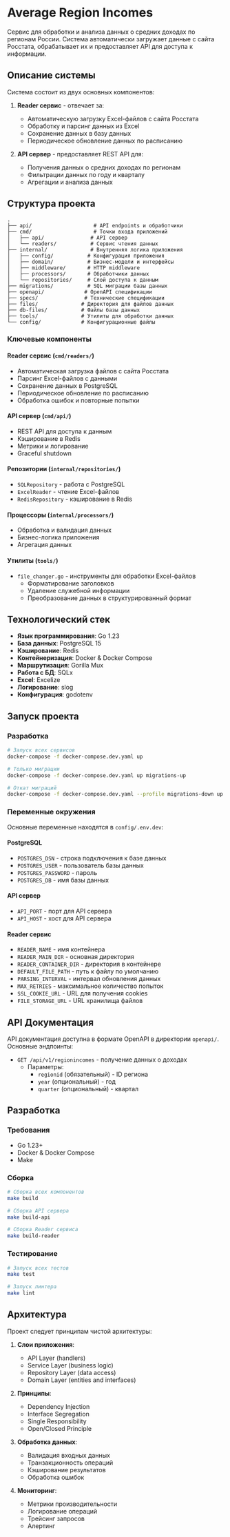 # Average Region Incomes

Сервис для обработки и анализа данных о средних доходах по регионам России. Система автоматически загружает данные с сайта Росстата, обрабатывает их и предоставляет API для доступа к информации.

## Описание системы

Система состоит из двух основных компонентов:
1. **Reader сервис** - отвечает за:
   - Автоматическую загрузку Excel-файлов с сайта Росстата
   - Обработку и парсинг данных из Excel
   - Сохранение данных в базу данных
   - Периодическое обновление данных по расписанию

2. **API сервер** - предоставляет REST API для:
   - Получения данных о средних доходах по регионам
   - Фильтрации данных по году и кварталу
   - Агрегации и анализа данных

## Структура проекта

```
.
├── api/                    # API endpoints и обработчики
├── cmd/                    # Точки входа приложений
│   ├── api/               # API сервер
│   └── readers/           # Сервис чтения данных
├── internal/              # Внутренняя логика приложения
│   ├── config/           # Конфигурация приложения
│   ├── domain/           # Бизнес-модели и интерфейсы
│   ├── middleware/       # HTTP middleware
│   ├── processors/       # Обработчики данных
│   └── repositories/     # Слой доступа к данным
├── migrations/           # SQL миграции базы данных
├── openapi/             # OpenAPI спецификации
├── specs/               # Технические спецификации
├── files/              # Директория для файлов данных
├── db-files/           # Файлы базы данных
├── tools/              # Утилиты для обработки данных
└── config/             # Конфигурационные файлы
```

### Ключевые компоненты

#### Reader сервис (`cmd/readers/`)
- Автоматическая загрузка файлов с сайта Росстата
- Парсинг Excel-файлов с данными
- Сохранение данных в PostgreSQL
- Периодическое обновление по расписанию
- Обработка ошибок и повторные попытки

#### API сервер (`cmd/api/`)
- REST API для доступа к данным
- Кэширование в Redis
- Метрики и логирование
- Graceful shutdown

#### Репозитории (`internal/repositories/`)
- `SQLRepository` - работа с PostgreSQL
- `ExcelReader` - чтение Excel-файлов
- `RedisRepository` - кэширование в Redis

#### Процессоры (`internal/processors/`)
- Обработка и валидация данных
- Бизнес-логика приложения
- Агрегация данных

#### Утилиты (`tools/`)
- `file_changer.go` - инструменты для обработки Excel-файлов
  - Форматирование заголовков
  - Удаление служебной информации
  - Преобразование данных в структурированный формат

## Технологический стек

- **Язык программирования**: Go 1.23
- **База данных**: PostgreSQL 15
- **Кэширование**: Redis
- **Контейнеризация**: Docker & Docker Compose
- **Маршрутизация**: Gorilla Mux
- **Работа с БД**: SQLx
- **Excel**: Excelize
- **Логирование**: slog
- **Конфигурация**: godotenv

## Запуск проекта

### Разработка

```bash
# Запуск всех сервисов
docker-compose -f docker-compose.dev.yaml up

# Только миграции
docker-compose -f docker-compose.dev.yaml up migrations-up

# Откат миграций
docker-compose -f docker-compose.dev.yaml --profile migrations-down up migrations-down
```

### Переменные окружения

Основные переменные находятся в `config/.env.dev`:

#### PostgreSQL
- `POSTGRES_DSN` - строка подключения к базе данных
- `POSTGRES_USER` - пользователь базы данных
- `POSTGRES_PASSWORD` - пароль
- `POSTGRES_DB` - имя базы данных

#### API сервер
- `API_PORT` - порт для API сервера
- `API_HOST` - хост для API сервера

#### Reader сервис
- `READER_NAME` - имя контейнера
- `READER_MAIN_DIR` - основная директория
- `READER_CONTAINER_DIR` - директория в контейнере
- `DEFAULT_FILE_PATH` - путь к файлу по умолчанию
- `PARSING_INTERVAL` - интервал обновления данных
- `MAX_RETRIES` - максимальное количество попыток
- `SSL_COOKIE_URL` - URL для получения cookies
- `FILE_STORAGE_URL` - URL хранилища файлов

## API Документация

API документация доступна в формате OpenAPI в директории `openapi/`. Основные эндпоинты:

- `GET /api/v1/regionincomes` - получение данных о доходах
  - Параметры:
    - `regionid` (обязательный) - ID региона
    - `year` (опциональный) - год
    - `quarter` (опциональный) - квартал

## Разработка

### Требования
- Go 1.23+
- Docker & Docker Compose
- Make

### Сборка
```bash
# Сборка всех компонентов
make build

# Сборка API сервера
make build-api

# Сборка Reader сервиса
make build-reader
```

### Тестирование
```bash
# Запуск всех тестов
make test

# Запуск линтера
make lint
```

## Архитектура

Проект следует принципам чистой архитектуры:

1. **Слои приложения**:
   - API Layer (handlers)
   - Service Layer (business logic)
   - Repository Layer (data access)
   - Domain Layer (entities and interfaces)

2. **Принципы**:
   - Dependency Injection
   - Interface Segregation
   - Single Responsibility
   - Open/Closed Principle

3. **Обработка данных**:
   - Валидация входных данных
   - Транзакционность операций
   - Кэширование результатов
   - Обработка ошибок

4. **Мониторинг**:
   - Метрики производительности
   - Логирование операций
   - Трейсинг запросов
   - Алертинг
